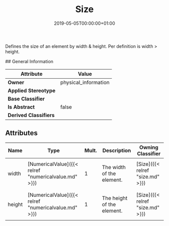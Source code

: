 ﻿---
title: Size
toc: false
type: specs
date: "2019-05-05T00:00:00+01:00"
draft: false
menu_name: vec120

# Prev/next pager order (if `docs_section_pager` enabled in `params.toml`)
weight: 
---
<html>   <head>     </head>   <body>     <p> Defines the size of an element by width &amp; height. Per definition is width &gt; height.      </p>    </body> </html> 
## General Information

| Attribute               | Value |
|-------------------------|-------|
| **Owner**               | physical_information |
| **Applied Stereotype**  |   |
| **Base Classifier**     |   |
| **Is Abstract**         | false |
| **Derived Classifiers** |   |


## Attributes
|  Name  |  Type  |  Mult.  |  Description  |  Owning Classifier  |
|--------|--------|---------|---------------|--------------|
|width | [NumericalValue]({{< relref "numericalvalue.md" >}}) | 1 | <html>   <head>     </head>   <body>     <p> The width of the element.      </p>    </body> </html>  | [Size]({{< relref "size.md" >}}) |
|height | [NumericalValue]({{< relref "numericalvalue.md" >}}) | 1 | <html><body><p>The height of the element. </p></body></html> | [Size]({{< relref "size.md" >}}) |

